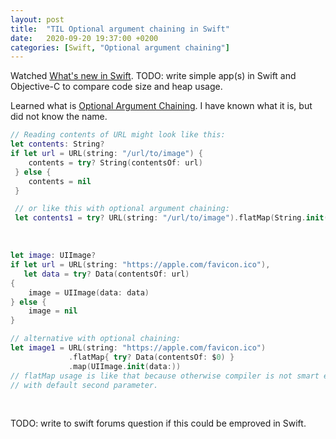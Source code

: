 ```yaml
---
layout: post
title:  "TIL Optional argument chaining in Swift"
date:   2020-09-20 19:37:00 +0200
categories: [Swift, "Optional argument chaining"]
---
```

Watched [What's new in Swift](https://developer.apple.com/videos/play/wwdc2020/10170/). TODO: write simple app(s) in Swift and Objective-C to compare code size and heap usage.

Learned what is [Optional Argument Chaining](https://forums.swift.org/t/optional-argument-chaining/7237). I have known what it is, but did not know the name.

```swift
// Reading contents of URL might look like this:
let contents: String?
if let url = URL(string: "/url/to/image") {
	contents = try? String(contentsOf: url)
 } else {
 	contents = nil
 }

 // or like this with optional argument chaining:
 let contents1 = try? URL(string: "/url/to/image").flatMap(String.init(contentsOf:))
```
&nbsp;<br>

```swift
let image: UIImage?
if let url = URL(string: "https://apple.com/favicon.ico"),
   let data = try? Data(contentsOf: url)
{
    image = UIImage(data: data)
} else {
    image = nil
}

// alternative with optional chaining:
let image1 = URL(string: "https://apple.com/favicon.ico")
             .flatMap{ try? Data(contentsOf: $0) }
             .map(UIImage.init(data:))
// flatMap usage is like that because otherwise compiler is not smart enough to use `Data(contentsOf:options)`
// with default second parameter.
```
&nbsp;<br>

TODO: write to swift forums question if this could be emproved in Swift.
